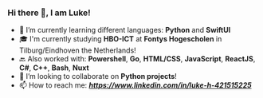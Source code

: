 ### Hi there 👋, I am Luke!
- 🌱 I’m currently learning different languages: **Python** and **SwiftUI**
- 🎓 I'm currently studying **HBO-ICT** at **Fontys Hogescholen** in Tilburg/Eindhoven the Netherlands!
- 🔙 Also worked with: **Powershell**, **Go**, **HTML/CSS**, **JavaScript**, **ReactJS**, **C#**, **C++**, **Bash**, **Nuxt** 
- 👯 I’m looking to collaborate on **Python projects**!
- 📫 How to reach me: ***https://www.linkedin.com/in/luke-h-421515225***
